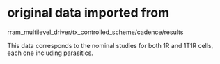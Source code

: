 # original data imported from
rram_multilevel_driver/tx_controlled_scheme/cadence/results

This data corresponds to the nominal studies for both 1R and 1T1R cells,
each one including parasitics.
